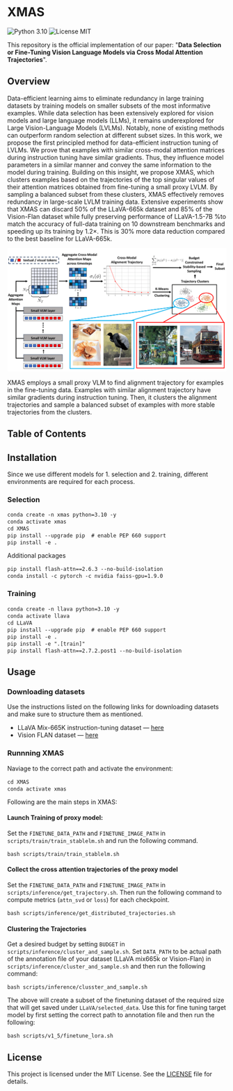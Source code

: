 # XMAS
![Python 3.10](https://img.shields.io/badge/python-3.10-green)
![License MIT](https://img.shields.io/badge/license-MIT-blue)

This repository is the official implementation of our paper: "**Data Selection or Fine-Tuning Vision Language Models via Cross Modal Attention Trajectories**".

## Overview
Data-efficient learning aims to eliminate redundancy in large training datasets by training models on smaller subsets of the most informative examples. While data selection has been extensively explored for vision models and large language models (LLMs), it remains underexplored for Large Vision-Language Models (LVLMs). 
Notably, none of existing methods can outperform random selection at different subset sizes.
In this work, we propose the first principled method for data-efficient instruction tuning of LVLMs. We prove that examples with similar cross-modal attention matrices during instruction tuning have similar gradients. Thus, they influence model parameters in a similar manner and convey the same information to the model during training. Building on this insight, we propose XMAS, which clusters examples based on the trajectories of the top singular values of their attention matrices obtained from fine-tuning a small proxy LVLM. By sampling a balanced subset from these clusters, XMAS effectively removes redundancy in large-scale LVLM training data. Extensive experiments show that XMAS can discard 50\% of the LLaVA-665k dataset and 85\% of the Vision-Flan dataset while fully preserving performance of LLaVA-1.5-7B %to match the accuracy of full-data training on 10 downstream benchmarks and speeding up its training by 1.2$\times$. This is 30\% more data reduction  compared to the best baseline for LLaVA-665k.

![XMAS](assets/xmas.png)
<p>
XMAS employs a small proxy VLM to find alignment trajectory for examples in the fine-tuning data. Examples with similar alignment trajectory have similar gradients during instruction tuning. Then, it clusters the alignment trajectories and sample a balanced subset of examples with more stable trajectories from the clusters.
</p>

## Table of Contents



## Installation
Since we use different models for 1. selection and 2. training, different environments are required for each process.

### Selection
```shell
conda create -n xmas python=3.10 -y
conda activate xmas
cd XMAS
pip install --upgrade pip  # enable PEP 660 support
pip install -e .
```
Additional packages
```shell
pip install flash-attn==2.6.3 --no-build-isolation
conda install -c pytorch -c nvidia faiss-gpu=1.9.0
```

### Training
```shell
conda create -n llava python=3.10 -y
conda activate llava
cd LLaVA
pip install --upgrade pip  # enable PEP 660 support
pip install -e .
pip install -e ".[train]"
pip install flash-attn==2.7.2.post1 --no-build-isolation
```

## Usage

### Downloading datasets
Use the instructions listed on the following links for downloading datasets and make sure to structure them as mentioned.

- LLaVA Mix-665K instruction-tuning dataset — [here](https://github.com/haotian-liu/LLaVA?tab=readme-ov-file#visual-instruction-tuning)
- Vision FLAN dataset — [here](https://vision-flan.github.io/#download)


### Runnning XMAS
Naviage to the correct path and activate the environment:
```shell
cd XMAS
conda activate xmas
```
Following are the main steps in XMAS:

#### Launch Training of proxy model:
Set the `FINETUNE_DATA_PATH` and `FINETUNE_IMAGE_PATH` in `scripts/train/train_stablelm.sh` and run the following command.
```shell
bash scripts/train/train_stablelm.sh
```

#### Collect the cross attention trajectories of the proxy model
Set the `FINETUNE_DATA_PATH` and `FINETUNE_IMAGE_PATH` in `scripts/inference/get_trajectory.sh`.
Then run the following command to compute metrics (`attn_svd` or `loss`) for each checkpoint.
```shell
bash scripts/inference/get_distributed_trajectories.sh
```

#### Clustering the Trajectories
Get a desired budget by setting `BUDGET` in `scripts/inference/cluster_and_sample.sh`.
Set `DATA_PATH` to be actual path of the annotation file of your dataset (LLaVA mix665k or Vision-Flan) in `scripts/inference/cluster_and_sample.sh` and then run the following command:
```shell
bash scripts/inference/clusster_and_sample.sh
```
The above will create a subset of the finetuning dataset of the required size that will get saved under `LLaVA/selected_data`. Use this for fine tuning target model by first setting the correct path to annotation file and then run the following:
```shell
bash scripts/v1_5/finetune_lora.sh
```

## License

This project is licensed under the MIT License. See the [LICENSE](LICENSE) file for details.
